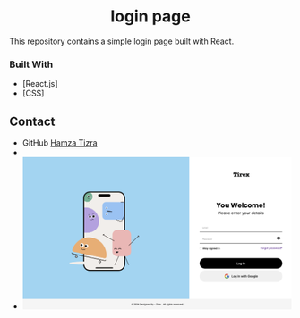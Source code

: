 <h1 align="center"> login page</h1>

This repository contains a simple login page built with React.

### Built With

- [React.js]
- [CSS]

## Contact

- GitHub [Hamza Tizra](https://github.com/Tizrex)
-
- ![](src/assets/login.png)
